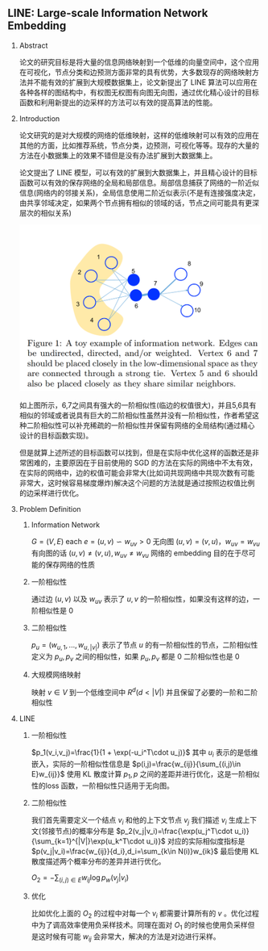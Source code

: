## LINE: Large-scale Information Network Embedding

1. Abstract

   论文的研究目标是将大量的信息网络映射到一个低维的向量空间中，这个应用在可视化，节点分类和边预测方面非常的具有优势，大多数现存的网络映射方法并不能有效的扩展到大规模数据集上，论文新提出了 LINE 算法可以应用在各种各样的图结构中，有权图无权图有向图无向图，通过优化精心设计的目标函数和利用新提出的边采样的方法可以有效的提高算法的性能。

2. Introduction

   论文研究的是对大规模的网络的低维映射，这样的低维映射可以有效的应用在其他的方面，比如推荐系统，节点分类，边预测，可视化等等。现存的大量的方法在小数据集上的效果不错但是没有办法扩展到大数据集上。

   论文提出了 LINE 模型，可以有效的扩展到大数据集上，并且精心设计的目标函数可以有效的保存网络的全局和局部信息。局部信息捕获了网络的一阶近似信息(网络内的邻接关系)，全局信息使用二阶近似表示(不是有连接强度决定，由共享邻域决定，如果两个节点拥有相似的领域的话，节点之间可能具有更深层次的相似关系)

   ![](.\photo\1.png)

   如上图所示，6,7之间具有强大的一阶相似性(临边的权值很大)，并且5,6具有相似的邻域或者说具有巨大的二阶相似性虽然并没有一阶相似性，作者希望这种二阶相似性可以补充稀疏的一阶相似性并保留有网络的全局结构(通过精心设计的目标函数实现)。

   但是就算上述所述的目标函数可以找到，但是在实际中优化这样的函数还是非常困难的，主要原因在于目前使用的 SGD 的方法在实际的网络中不太有效，在实际的网络中，边的权值可能会非常大(比如词共现网络中共现次数有可能非常大，这时候容易梯度爆炸)解决这个问题的方法就是通过按照边权值比例的边采样进行优化。

3. Problem Definition

   1. Information Network

      $G=(V,E)$ each $e=(u,v)\backsim w_{uv} > 0$ 无向图 $(u,v)=(v,u)，w_{uv}=w_{vu}$ 有向图的话 $(u,v)\neq (v,u),w_{uv}\neq w_{vu}$ 网络的 embedding 目的在于尽可能的保存网络的性质

   2. 一阶相似性

      通过边 $(u,v)$ 以及 $w_{uv}$ 表示了 $u,v$ 的一阶相似性，如果没有这样的边，一阶相似性是 0

   3. 二阶相似性

      $p_u=(w_{u,1},...,w_{u,|v|})$ 表示了节点 $u$ 的有一阶相似性的节点，二阶相似性定义为 $p_u,p_v$ 之间的相似性，如果 $p_u,p_v$ 都是 0 二阶相似性也是 0

   4. 大规模网络映射

      映射 $v\in V$ 到一个低维空间中 $R^d(d<|V|)$ 并且保留了必要的一阶和二阶相似性 

4. LINE

   1. 一阶相似性

      $p_1(v_i,v_j)=\frac{1}{1 + \exp(-u_i^T\cdot u_j)}$ 其中 $u_i$ 表示的是低维嵌入，实际的一阶相似性信息是 $p(i,j)=\frac{w_{ij}}{\sum_{(i,j)\in E}w_{ij}}$ 使用 KL 散度计算 $p_1,p$ 之间的差距并进行优化，这是一阶相似性的loss 函数，一阶相似性只适用于无向图。

   2. 二阶相似性

      我们首先需要定义一个结点 $v_i$ 和他的上下文节点 $v_j$ 我们描述 $v_i$ 生成上下文(邻接节点)的概率分布是 $p_2(v_j|v_i)=\frac{\exp(u_j^T\cdot u_i)}{\sum_{k=1}^{|V|}\exp(u_k^T\cdot u_i)}$ 对应的实际相似度指标是 $p(v_j|v_i)=\frac{w_{ij}}{d_i},d_i=\sum_{k\in N(i)}w_{ik}$ 最后使用 KL 散度描述两个概率分布的差异并进行优化。

      $O_2=-\sum_{(i,j)\in E} w_{ij}\log p_w(v_j|v_i)$ 

   3. 优化

      比如优化上面的 $O_2$ 的过程中对每一个 $v_i$ 都需要计算所有的 $v$ 。优化过程中为了调高效率使用负采样技术。同理在面对 $O_1$ 的时候也使用负采样但是这时候有可能 $w_{ij}$ 会非常大，解决的方法是对边进行采样。



​       
